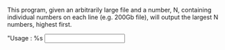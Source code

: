 This program, given an arbitrarily large file and a number, N, containing individual numbers on each line (e.g. 200Gb file), 
will output the largest N numbers, highest first. 

"Usage : %s <Input filename> <Number of largest numbers>

